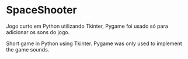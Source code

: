 # SpaceShooter
Jogo curto em Python utilizando Tkinter, Pygame foi usado só para adicionar os sons do jogo.

Short game in Python using Tkinter. Pygame was only used to implement the game sounds.

